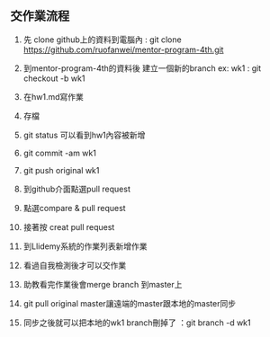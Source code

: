 ## 交作業流程

1.  先 clone github上的資料到電腦內 : git clone https://github.com/ruofanwei/mentor-program-4th.git

2.  到mentor-program-4th的資料後 建立一個新的branch ex: wk1 : git checkout -b wk1

3.  在hw1.md寫作業

4.  存檔

5.  git status 可以看到hw1內容被新增 

6.  git commit -am wk1

7.  git push original wk1

8. 到github介面點選pull request

9.  點選compare & pull request

10.  接著按 creat pull request

11.  到Llidemy系統的作業列表新增作業

12.  看過自我檢測後才可以交作業

13.  助教看完作業後會merge branch 到master上

14.  git pull original master讓遠端的master跟本地的master同步

15.  同步之後就可以把本地的wk1 branch刪掉了 ：git branch -d wk1
